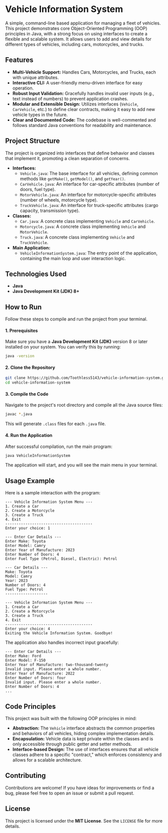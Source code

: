 # Vehicle Information System

A simple, command-line based application for managing a fleet of vehicles. This project demonstrates core Object-Oriented Programming (OOP) principles in Java, with a strong focus on using interfaces to create a flexible and scalable system. It allows users to add and view details for different types of vehicles, including cars, motorcycles, and trucks.

## Features

-   **Multi-Vehicle Support:** Handles Cars, Motorcycles, and Trucks, each with unique attributes.
-   **Interactive CLI:** A user-friendly menu-driven interface for easy operation.
-   **Robust Input Validation:** Gracefully handles invalid user inputs (e.g., text instead of numbers) to prevent application crashes.
-   **Modular and Extensible Design:** Utilizes interfaces (`Vehicle`, `CarVehicle`, etc.) to define clear contracts, making it easy to add new vehicle types in the future.
-   **Clear and Documented Code:** The codebase is well-commented and follows standard Java conventions for readability and maintenance.

## Project Structure

The project is organized into interfaces that define behavior and classes that implement it, promoting a clean separation of concerns.

-   **Interfaces:**
    -   `Vehicle.java`: The base interface for all vehicles, defining common methods like `getMake()`, `getModel()`, and `getYear()`.
    -   `CarVehicle.java`: An interface for car-specific attributes (number of doors, fuel type).
    -   `MotorVehicle.java`: An interface for motorcycle-specific attributes (number of wheels, motorcycle type).
    -   `TruckVehicle.java`: An interface for truck-specific attributes (cargo capacity, transmission type).
-   **Classes:**
    -   `Car.java`: A concrete class implementing `Vehicle` and `CarVehicle`.
    -   `Motorcycle.java`: A concrete class implementing `Vehicle` and `MotorVehicle`.
    -   `Truck.java`: A concrete class implementing `Vehicle` and `TruckVehicle`.
-   **Main Application:**
    -   `VehicleInformationSystem.java`: The entry point of the application, containing the main loop and user interaction logic.

## Technologies Used

-   **Java**
-   **Java Development Kit (JDK) 8+**

## How to Run

Follow these steps to compile and run the project from your terminal.

#### 1. Prerequisites

Make sure you have a **Java Development Kit (JDK)** version 8 or later installed on your system. You can verify this by running:
```sh
java -version
```

#### 2. Clone the Repository

```sh
git clone https://github.com/Toothless5143/vehicle-information-system.git
cd vehicle-information-system
```

#### 3. Compile the Code

Navigate to the project's root directory and compile all the Java source files:
```sh
javac *.java
```
This will generate `.class` files for each `.java` file.

#### 4. Run the Application

After successful compilation, run the main program:
```sh
java VehicleInformationSystem
```
The application will start, and you will see the main menu in your terminal.

## Usage Example

Here is a sample interaction with the program:

```
--- Vehicle Information System Menu ---
1. Create a Car
2. Create a Motorcycle
3. Create a Truck
4. Exit
---------------------------------------
Enter your choice: 1

--- Enter Car Details ---
Enter Make: Toyota
Enter Model: Camry
Enter Year of Manufacture: 2023
Enter Number of Doors: 4
Enter Fuel Type (Petrol, Diesel, Electric): Petrol

--- Car Details ---
Make: Toyota
Model: Camry
Year: 2023
Number of Doors: 4
Fuel Type: Petrol
-------------------

--- Vehicle Information System Menu ---
1. Create a Car
2. Create a Motorcycle
3. Create a Truck
4. Exit
---------------------------------------
Enter your choice: 4
Exiting the Vehicle Information System. Goodbye!
```

The application also handles incorrect input gracefully:
```
--- Enter Car Details ---
Enter Make: Ford
Enter Model: F-150
Enter Year of Manufacture: two-thousand-twenty
Invalid input. Please enter a whole number.
Enter Year of Manufacture: 2022
Enter Number of Doors: four
Invalid input. Please enter a whole number.
Enter Number of Doors: 4
...
```

## Code Principles

This project was built with the following OOP principles in mind:

-   **Abstraction:** The `Vehicle` interface abstracts the common properties and behaviors of all vehicles, hiding complex implementation details.
-   **Encapsulation:** Vehicle data is kept private within the classes and is only accessible through public getter and setter methods.
-   **Interface-based Design:** The use of interfaces ensures that all vehicle classes adhere to a specific "contract," which enforces consistency and allows for a scalable architecture.

## Contributing

Contributions are welcome! If you have ideas for improvements or find a bug, please feel free to open an issue or submit a pull request.

## License

This project is licensed under the **MIT License**. See the `LICENSE` file for more details.
